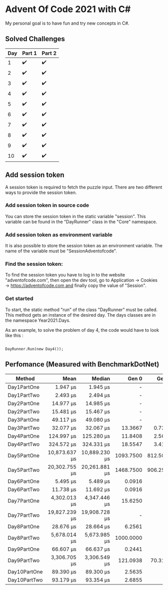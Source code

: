 
# Advent Of Code 2021 with C#

My personal goal is to have fun and try new concepts in C#.
 

 
## Solved Challenges
| Day | Part 1 | Part 2 |
|-----|--------|--------|
|1    | ✔️     |    ✔️ |
|2    | ✔️     |    ✔️ |
|3    | ✔️     |    ✔️ |
|4    | ✔️     |    ✔️ |
|5    | ✔️     |    ✔️ |
|6    | ✔️     |    ✔️ |
|7    | ✔️     |    ✔️ |
|8    | ✔️     |    ✔️ |
|9    | ✔️     |    ✔️ |
|10   | ✔️     |    ✔️ |

## Add session token

 A session token is required to fetch the puzzle input. There are two different ways to provide the session token.

### Add session token in source code


You can store the session token in the static variable "session". This variable can be found in the "DayRunner" class in the "Core" namespace.




### Add session token as environment variable

It is also possible to store the session token as an environment variable. The name of the variable must be "SessionAdventofcode".



### Find the session token:

To find the session token you have to log in to the website "adventofcode.com", then open the dev tool, go to Application → Cookies → https://adventofcode.com and finally copy the value of "Session".




### Get started

To start, the static method "run" of the class "DayRunner" must be called. This method gets an instance of the desired day. The days classes are in the namespace Year2021.Days.

As an example, to solve the problem of day 4, the code would have to look like this :
<pre><code class='language-cs'>
DayRunner.Run(new Day4());
</code></pre>


## Perfomance (Measured with BenchmarkDotNet)

|      Method  |          Mean |        Median |     Gen 0 |    Gen 1 |    Gen 2 |    Allocated |
|------------- |--------------:|--------------:|----------:|---------:|---------:|-------------:|
| Day1PartOne  |      1.947 μs |      1.945 μs |         - |        - |        - |            - |
| Day1PartTwo  |      2.493 μs |      2.494 μs |         - |        - |        - |            - |
| Day2PartOne  |     14.977 μs |     14.985 μs |         - |        - |        - |            - |
| Day2PartTwo  |     15.481 μs |     15.467 μs |         - |        - |        - |            - |
| Day3PartOne  |     49.117 μs |     49.080 μs |         - |        - |        - |         72 B |
| Day3PartTwo  |     32.077 μs |     32.067 μs |   13.3667 |   0.7324 |        - |       111 Kb |
| Day4PartOne  |    124.997 μs |    125.280 μs |   11.8408 |   2.5635 |        - |        99 kB |
| Day4PartTwo  |    324.572 μs |    324.331 μs |   18.5547 |   3.4180 |        - |       158 Kb |
| Day5PartOne  | 10,873.637 μs | 10,889.230 μs | 1093.7500 | 812.5000 | 765.6250 |        11 Mb |
| Day5PartTwo  | 20,302.755 μs | 20,261.881 μs | 1468.7500 | 906.2500 | 843.7500 |        23 Mb |
| Day6PartOne  |      5.495 μs |      5.489 μs |    0.0916 |        - |        - |        784 B |
| Day6PartTwo  |     11.738 μs |     11.692 μs |    0.0916 |        - |        - |        784 B |
| Day7PartOne  |  4,302.013 μs |  4,347.446 μs |   15.6250 |        - |        - |       158 Kb |
| Day7PartTwo  | 19,827.239 μs | 19,908.728 μs |         - |        - |        - |       158 Kb |
| Day8PartOne  |     28.676 μs |     28.664 μs |    6.2561 |        - |        - |        52 Kb |
| Day8PartTwo  |  5,678.014 μs |  5,673.985 μs | 1000.0000 |        - |        - |         8 Mb |
| Day9PartOne  |     66.607 μs |     66.637 μs |    0.2441 |        - |        - |         2 Kb |
| Day9PartTwo  |  3,306.705 μs |  3,306.549 μs |  121.0938 |  70.3125 |  39.0625 |         1 Mb |
| Day10PartOne |     89.390 μs |     89.300 μs |    2.5635 |        - |        - |        22 Kb |
| Day10PartTwo |     93.179 μs |     93.354 μs |    2.6855 |        - |        - |        23 Kb |
